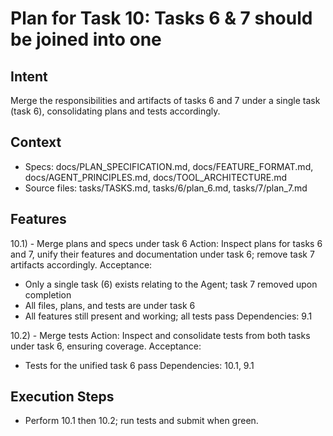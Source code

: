 # Plan for Task 10: Tasks 6 & 7 should be joined into one

## Intent
Merge the responsibilities and artifacts of tasks 6 and 7 under a single task (task 6), consolidating plans and tests accordingly.

## Context
- Specs: docs/PLAN_SPECIFICATION.md, docs/FEATURE_FORMAT.md, docs/AGENT_PRINCIPLES.md, docs/TOOL_ARCHITECTURE.md
- Source files: tasks/TASKS.md, tasks/6/plan_6.md, tasks/7/plan_7.md

## Features
10.1) - Merge plans and specs under task 6
   Action: Inspect plans for tasks 6 and 7, unify their features and documentation under task 6; remove task 7 artifacts accordingly.
   Acceptance:
   - Only a single task (6) exists relating to the Agent; task 7 removed upon completion
   - All files, plans, and tests are under task 6
   - All features still present and working; all tests pass
   Dependencies: 9.1

10.2) - Merge tests
   Action: Inspect and consolidate tests from both tasks under task 6, ensuring coverage.
   Acceptance:
   - Tests for the unified task 6 pass
   Dependencies: 10.1, 9.1

## Execution Steps
- Perform 10.1 then 10.2; run tests and submit when green.
